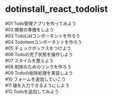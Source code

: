 # dotinstall_react_todolist
#01 Todo管理アプリを作ってみよう</br>
#02 開発の準備をしよう</br>
#03 TodoListコンポーネントを作ろう</br>
#04 TodoItemコンポーネントを作ろう</br>
#05 チェックボックスをつけよう</br>
#06 Todoの完了状態を操作しよう</br>
#07 スタイルを整えよう</br>
#08 削除のためのリンクを作ろう</br>
#09 Todoの削除処理を実装しよう</br>
#10 フォームを追加していこう</br>
#11 値を入力できるようにしよう</br>
#12 Todoを追加してみよう</br>
<!-- #13 ユニークなIDを生成してみよう</br>
#14 TodoHeaderコンポーネントを作ろう</br>
#15 Todoの総数と残数を表示してみよう </br>
#16 完了したTodoをまとめて削除しよう</br>
#17 データの永続化をしてみよう</br> -->

